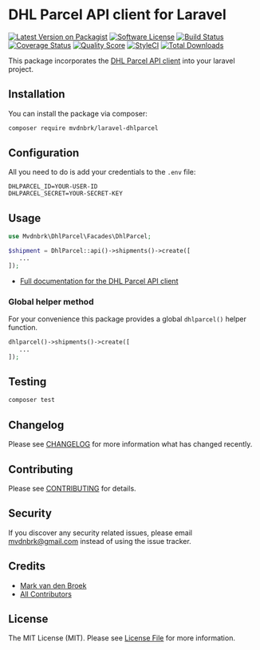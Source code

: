 # DHL Parcel API client for Laravel

[![Latest Version on Packagist][ico-version]][link-packagist]
[![Software License][ico-license]](LICENSE.md)
[![Build Status][ico-travis]][link-travis]
[![Coverage Status][ico-scrutinizer]][link-scrutinizer]
[![Quality Score][ico-code-quality]][link-code-quality]
[![StyleCI][ico-style-ci]][link-style-ci]
[![Total Downloads][ico-downloads]][link-downloads]

This package incorporates the [DHL Parcel API client](https://github.com/mvdnbrk/dhlparcel-php-api) into your laravel project.

## Installation

You can install the package via composer:

```bash
composer require mvdnbrk/laravel-dhlparcel
```

## Configuration

All you need to do is add your credentials to the `.env` file:

```
DHLPARCEL_ID=YOUR-USER-ID
DHLPARCEL_SECRET=YOUR-SECRET-KEY
```

## Usage

```php
use Mvdnbrk\DhlParcel\Facades\DhlParcel;

$shipment = DhlParcel::api()->shipments()->create([
   ...
]);
```

* [Full documentation for the DHL Parcel API client](https://github.com/mvdnbrk/dhlparcel-php-api)

### Global helper method

For your convenience this package provides a global `dhlparcel()` helper function.

```php
dhlparcel()->shipments()->create([
   ...
]);
```

## Testing

``` bash
composer test
```
## Changelog

Please see [CHANGELOG](CHANGELOG.md) for more information what has changed recently.

## Contributing

Please see [CONTRIBUTING](.github/CONTRIBUTING.md) for details.

## Security

If you discover any security related issues, please email mvdnbrk@gmail.com instead of using the issue tracker.

## Credits

- [Mark van den Broek][link-author]
- [All Contributors][link-contributors]

## License

The MIT License (MIT). Please see [License File](LICENSE.md) for more information.

[ico-version]: https://img.shields.io/packagist/v/mvdnbrk/laravel-dhlparcel.svg?style=flat-square
[ico-license]: https://img.shields.io/badge/license-MIT-brightgreen.svg?style=flat-square
[ico-travis]: https://img.shields.io/travis/mvdnbrk/laravel-dhlparcel/master.svg?style=flat-square
[ico-scrutinizer]: https://img.shields.io/scrutinizer/coverage/g/mvdnbrk/laravel-dhlparcel.svg?style=flat-square
[ico-code-quality]: https://img.shields.io/scrutinizer/g/mvdnbrk/laravel-dhlparcel.svg?style=flat-square
[ico-style-ci]: https://styleci.io/repos/220024174/shield?branch=master
[ico-downloads]: https://img.shields.io/packagist/dt/mvdnbrk/laravel-dhlparcel.svg?style=flat-square

[link-packagist]: https://packagist.org/packages/mvdnbrk/laravel-dhlparcel
[link-travis]: https://travis-ci.org/mvdnbrk/laravel-dhlparcel
[link-scrutinizer]: https://scrutinizer-ci.com/g/mvdnbrk/laravel-dhlparcel/code-structure
[link-code-quality]: https://scrutinizer-ci.com/g/mvdnbrk/laravel-dhlparcel
[link-style-ci]: https://styleci.io/repos/221086654
[link-downloads]: https://packagist.org/packages/mvdnbrk/laravel-dhlparcel
[link-author]: https://github.com/mvdnbrk
[link-contributors]: ../../contributors
